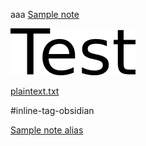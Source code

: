 aaa [Sample note](<../Sample note.md>)

![test.png](../../res/test.png)


[plaintext.txt](../../res/plaintext.txt)

#inline-tag-obsidian

[Sample note alias](<../Sample note.md>)